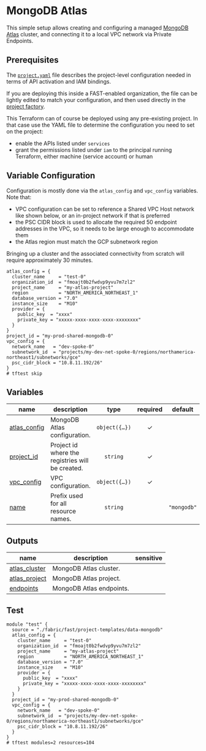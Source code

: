 # MongoDB Atlas

This simple setup allows creating and configuring a managed [MongoDB Atlas](https://cloud.google.com/mongodb) cluster, and connecting it to a local VPC network via Private Endpoints.

## Prerequisites

The [`project.yaml`](./project.yaml) file describes the project-level configuration needed in terms of API activation and IAM bindings.

If you are deploying this inside a FAST-enabled organization, the file can be lightly edited to match your configuration, and then used directly in the [project factory](../../stages/2-project-factory/).

This Terraform can of course be deployed using any pre-existing project. In that case use the YAML file to determine the configuration you need to set on the project:

- enable the APIs listed under `services`
- grant the permissions listed under `iam` to the principal running Terraform, either machine (service account) or human

## Variable Configuration

Configuration is mostly done via the `atlas_config` and `vpc_config` variables. Note that:

- VPC configuration can be set to reference a Shared VPC Host network like shown below, or an in-project network if that is preferred
- the PSC CIDR block is used to allocate the required 50 endpoint addresses in the VPC, so it needs to be large enough to accommodate them
- the Atlas region must match the GCP subnetwork region

Bringing up a cluster and the associated connectivity from scratch will require approximately 30 minutes.

```hcl
atlas_config = {
  cluster_name     = "test-0"
  organization_id  = "fmoajt0b2fwdvp9yvu7m7zl2"
  project_name     = "my-atlas-project"
  region           = "NORTH_AMERICA_NORTHEAST_1"
  database_version = "7.0"
  instance_size    = "M10"
  provider = {
    public_key  = "xxxx"
    private_key = "xxxxx-xxxx-xxxx-xxxx-xxxxxxxx"
  }
}
project_id = "my-prod-shared-mongodb-0"
vpc_config = {
  network_name   = "dev-spoke-0"
  subnetwork_id  = "projects/my-dev-net-spoke-0/regions/northamerica-northeast1/subnetworks/gce"
  psc_cidr_block = "10.8.11.192/26"
}
# tftest skip
```
<!-- BEGIN TFDOC -->
## Variables

| name | description | type | required | default |
|---|---|:---:|:---:|:---:|
| [atlas_config](variables.tf#L17) | MongoDB Atlas configuration. | <code title="object&#40;&#123;&#10;  cluster_name     &#61; string&#10;  organization_id  &#61; string&#10;  project_name     &#61; string&#10;  region           &#61; string&#10;  database_version &#61; optional&#40;string&#41;&#10;  instance_size    &#61; optional&#40;string&#41;&#10;  provider &#61; object&#40;&#123;&#10;    private_key &#61; string&#10;    public_key  &#61; string&#10;  &#125;&#41;&#10;&#125;&#41;">object&#40;&#123;&#8230;&#125;&#41;</code> | ✓ |  |
| [project_id](variables.tf#L40) | Project id where the registries will be created. | <code>string</code> | ✓ |  |
| [vpc_config](variables.tf#L45) | VPC configuration. | <code title="object&#40;&#123;&#10;  psc_cidr_block &#61; string&#10;  network_name   &#61; string&#10;  subnetwork_id  &#61; string&#10;&#125;&#41;">object&#40;&#123;&#8230;&#125;&#41;</code> | ✓ |  |
| [name](variables.tf#L33) | Prefix used for all resource names. | <code>string</code> |  | <code>&#34;mongodb&#34;</code> |

## Outputs

| name | description | sensitive |
|---|---|:---:|
| [atlas_cluster](outputs.tf#L17) | MongoDB Atlas cluster. |  |
| [atlas_project](outputs.tf#L31) | MongoDB Atlas project. |  |
| [endpoints](outputs.tf#L40) | MongoDB Atlas endpoints. |  |
<!-- END TFDOC -->
## Test

```hcl
module "test" {
  source = "./fabric/fast/project-templates/data-mongodb"
  atlas_config = {
    cluster_name     = "test-0"
    organization_id  = "fmoajt0b2fwdvp9yvu7m7zl2"
    project_name     = "my-atlas-project"
    region           = "NORTH_AMERICA_NORTHEAST_1"
    database_version = "7.0"
    instance_size    = "M10"
    provider = {
      public_key  = "xxxx"
      private_key = "xxxxx-xxxx-xxxx-xxxx-xxxxxxxx"
    }
  }
  project_id = "my-prod-shared-mongodb-0"
  vpc_config = {
    network_name   = "dev-spoke-0"
    subnetwork_id  = "projects/my-dev-net-spoke-0/regions/northamerica-northeast1/subnetworks/gce"
    psc_cidr_block = "10.8.11.192/26"
  }
}
# tftest modules=2 resources=104
```
